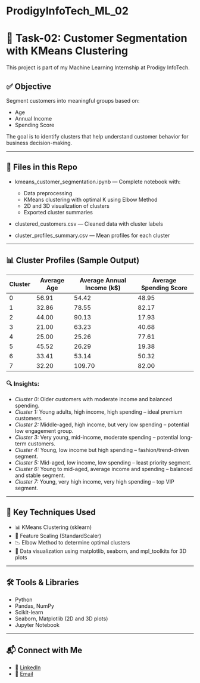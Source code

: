 # ProdigyInfoTech_ML_02
# 🧠 Task-02: Customer Segmentation with KMeans Clustering
This project is part of my Machine Learning Internship at Prodigy InfoTech.

## ✅ Objective
Segment customers into meaningful groups based on:

- Age
- Annual Income
- Spending Score

The goal is to identify clusters that help understand customer behavior for business decision-making.

---

## 📁 Files in this Repo
- kmeans_customer_segmentation.ipynb — Complete notebook with:
  - Data preprocessing
  - KMeans clustering with optimal K using Elbow Method
  - 2D and 3D visualization of clusters
  - Exported cluster summaries

- clustered_customers.csv — Cleaned data with cluster labels  
- cluster_profiles_summary.csv — Mean profiles for each cluster  

---

## 📊 Cluster Profiles (Sample Output)

| Cluster | Average Age | Average Annual Income (k$) | Average Spending Score |
|---------|-------------|----------------------------|------------------------|
| 0       | 56.91       | 54.42                      | 48.95                  |
| 1       | 32.86       | 78.55                      | 82.17                  |
| 2       | 44.00       | 90.13                      | 17.93                  |
| 3       | 21.00       | 63.23                      | 40.68                  |
| 4       | 25.00       | 25.26                      | 77.61                  |
| 5       | 45.52       | 26.29                      | 19.38                  |
| 6       | 33.41       | 53.14                      | 50.32                  |
| 7       | 32.20       | 109.70                     | 82.00                  |

### 🔍 Insights:
- *Cluster 0:* Older customers with moderate income and balanced spending.
- *Cluster 1:* Young adults, high income, high spending – ideal premium customers.
- *Cluster 2:* Middle-aged, high income, but very low spending – potential low engagement group.
- *Cluster 3:* Very young, mid-income, moderate spending – potential long-term customers.
- *Cluster 4:* Young, low income but high spending – fashion/trend-driven segment.
- *Cluster 5:* Mid-aged, low income, low spending – least priority segment.
- *Cluster 6:* Young to mid-aged, average income and spending – balanced and stable segment.
- *Cluster 7:* Young, very high income, very high spending – top VIP segment.

---

## 📌 Key Techniques Used
- 📊 KMeans Clustering (sklearn)
- 📏 Feature Scaling (StandardScaler)
- 📉 Elbow Method to determine optimal clusters
- 📌 Data visualization using matplotlib, seaborn, and mpl_toolkits for 3D plots

---

## 🛠 Tools & Libraries
- Python
- Pandas, NumPy
- Scikit-learn
- Seaborn, Matplotlib (2D and 3D plots)
- Jupyter Notebook

---

## 📬 Connect with Me
- 🔗 [LinkedIn](https://www.linkedin.com/in/kalyanasrinivas-bonagiri-a33709322/)
- 📧 [Email](mailto:kalyanasrinivasbonagiri@gmail.com)

